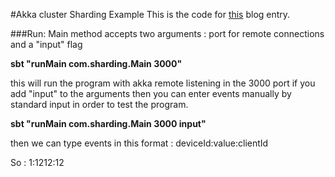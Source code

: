 #Akka cluster Sharding Example
This is the code for [this](https://www.google.com) blog entry.

###Run: 
Main method accepts two arguments : port for remote connections and a "input" flag

**sbt "runMain com.sharding.Main 3000"**

this will run the program with akka remote listening in the 3000 port
if you add "input" to the arguments then you can enter events manually by standard input in order to 
test the program.

**sbt "runMain com.sharding.Main 3000 input"**

then we can type events in this format : deviceId:value:clientId

So : 1:1212:12 

